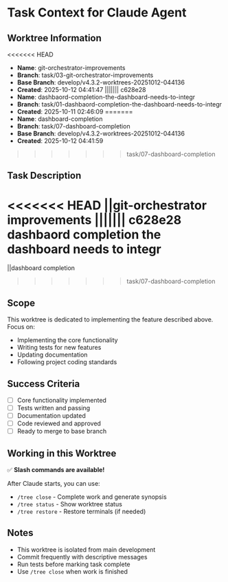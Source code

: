 # Task Context for Claude Agent

## Worktree Information
<<<<<<< HEAD
- **Name**: git-orchestrator-improvements
- **Branch**: task/03-git-orchestrator-improvements
- **Base Branch**: develop/v4.3.2-worktrees-20251012-044136
- **Created**: 2025-10-12 04:41:47
||||||| c628e28
- **Name**: dashbaord-completion-the-dashboard-needs-to-integr
- **Branch**: task/01-dashbaord-completion-the-dashboard-needs-to-integr
- **Created**: 2025-10-11 02:46:09
=======
- **Name**: dashboard-completion
- **Branch**: task/07-dashboard-completion
- **Base Branch**: develop/v4.3.2-worktrees-20251012-044136
- **Created**: 2025-10-12 04:41:59
>>>>>>> task/07-dashboard-completion

## Task Description

<<<<<<< HEAD
||git-orchestrator improvements
||||||| c628e28
dashbaord completion the dashboard needs to integr
=======
||dashboard completion
>>>>>>> task/07-dashboard-completion

## Scope

This worktree is dedicated to implementing the feature described above. Focus on:
- Implementing the core functionality
- Writing tests for new features
- Updating documentation
- Following project coding standards

## Success Criteria

- [ ] Core functionality implemented
- [ ] Tests written and passing
- [ ] Documentation updated
- [ ] Code reviewed and approved
- [ ] Ready to merge to base branch

## Working in this Worktree

✅ **Slash commands are available!**

After Claude starts, you can use:
- `/tree close` - Complete work and generate synopsis
- `/tree status` - Show worktree status
- `/tree restore` - Restore terminals (if needed)

## Notes

- This worktree is isolated from main development
- Commit frequently with descriptive messages
- Run tests before marking task complete
- Use `/tree close` when work is finished
